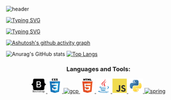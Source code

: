 
![header](https://capsule-render.vercel.app/api?type=waving&color=gradient&customColorList=3,28&height=130&width=1500&animation=fadeIn)

[![Typing SVG](https://readme-typing-svg.demolab.com/?lines=Hi+there,+I'm+Sohyun.;I'm+Currently+learning+All+Things+"Data".;And+I'm+Currently+learning+"Spring".;I'm+interested+in+"Web".;Thanks+for+coming+to+my+git+hub+😊&size=45&font=Abril+Fatface&center=true&color=ffc300&height=100&vCenter=true&width=1000)](https://git.io/typing-svg)

[![Typing SVG](https://readme-typing-svg.demolab.com/?lines=Nice+too+meet+you.;MachineLearning,+and+DeepLearning.;I+want+to+learn+more.;Html+CSS+and+JavaScript.;thank+you.&size=35&font=Abril+Fatface&center=true&color=ffd60a&height=40&vCenter=true&width=1000)](https://git.io/typing-svg)


[![Ashutosh's github activity graph](https://github-readme-activity-graph.cyclic.app/graph?username=so1454&bg_color=000814&color=ffd60a&title_color=ffc300&line=ffd60a&point=ffd60a&radius=7.5)](https://github.com/ashutosh00710/github-readme-activity-graph)

![Anurag's GitHub stats](https://github-readme-stats.vercel.app/api?username=so1454&hide=contribs,prs&show_icons=true&title_color=ffc300&icon_color=ffd60a&text_color=ffffff&bg_color=000814&border_radius=7)
[![Top Langs](https://github-readme-stats.vercel.app/api/top-langs/?username=anuraghazra&layout=compact&title_color=ffc300&text_color=ffffff&bg_color=000814&border_radius=7)](https://github.com/anuraghazra/github-readme-stats)

<h3 align="center">Languages and Tools:</h3>
<p align="center"> <a href="https://getbootstrap.com" target="_blank" rel="noreferrer"> <img src="https://raw.githubusercontent.com/devicons/devicon/master/icons/bootstrap/bootstrap-plain-wordmark.svg" alt="bootstrap" width="40" height="40"/> </a> <a href="https://www.w3schools.com/css/" target="_blank" rel="noreferrer"> <img src="https://raw.githubusercontent.com/devicons/devicon/master/icons/css3/css3-original-wordmark.svg" alt="css3" width="40" height="40"/> </a> <a href="https://cloud.google.com" target="_blank" rel="noreferrer"> <img src="https://www.vectorlogo.zone/logos/google_cloud/google_cloud-icon.svg" alt="gcp" width="40" height="40"/> </a> <a href="https://www.w3.org/html/" target="_blank" rel="noreferrer"> <img src="https://raw.githubusercontent.com/devicons/devicon/master/icons/html5/html5-original-wordmark.svg" alt="html5" width="40" height="40"/> </a> <a href="https://www.java.com" target="_blank" rel="noreferrer"> <img src="https://raw.githubusercontent.com/devicons/devicon/master/icons/java/java-original.svg" alt="java" width="40" height="40"/> </a> <a href="https://developer.mozilla.org/en-US/docs/Web/JavaScript" target="_blank" rel="noreferrer"> <img src="https://raw.githubusercontent.com/devicons/devicon/master/icons/javascript/javascript-original.svg" alt="javascript" width="40" height="40"/> </a> <a href="https://www.python.org" target="_blank" rel="noreferrer"> <img src="https://raw.githubusercontent.com/devicons/devicon/master/icons/python/python-original.svg" alt="python" width="40" height="40"/> </a> <a href="https://spring.io/" target="_blank" rel="noreferrer"> <img src="https://www.vectorlogo.zone/logos/springio/springio-icon.svg" alt="spring" width="40" height="40"/> </a> </p>


